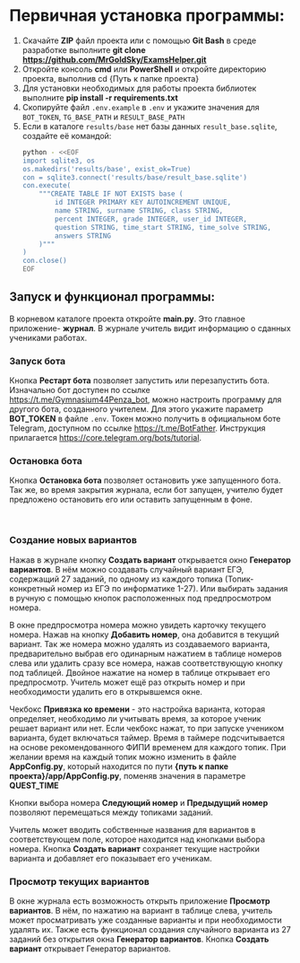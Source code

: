 # Первичная установка программы:

1. Скачайте **ZIP** файл проекта или с помощью **Git Bash** в среде разработке выполните **git clone https://github.com/MrGoldSky/ExamsHelper.git**
2. Откройте консоль **cmd** или **PowerShell** и откройте директорию проекта, выполнив cd {Путь к папке проекта}
3. Для установки необходимых для работы проекта библиотек выполните **pip install -r requirements.txt**
4. Скопируйте файл `.env.example` в `.env` и укажите значения для `BOT_TOKEN`, `TG_BASE_PATH` и `RESULT_BASE_PATH`
5. Если в каталоге `results/base` нет базы данных `result_base.sqlite`, создайте её командой:
   ```bash
   python - <<EOF
   import sqlite3, os
   os.makedirs('results/base', exist_ok=True)
   con = sqlite3.connect('results/base/result_base.sqlite')
   con.execute(
       """CREATE TABLE IF NOT EXISTS base (
           id INTEGER PRIMARY KEY AUTOINCREMENT UNIQUE,
           name STRING, surname STRING, class STRING,
           percent INTEGER, grade INTEGER, user_id INTEGER,
           question STRING, time_start STRING, time_solve STRING,
           answers STRING
       )"""
   )
   con.close()
   EOF
   ```

## Запуск и функционал программы:
В корневом каталоге проекта откройте **main.py**. Это главное приложение- **журнал**. В журнале учитель видит информацию о сданных учениками работах. 

  ### Запуск бота
  Кнопка **Рестарт бота** позволяет запустить или перезапустить бота. Изначально бот доступен по ссылке https://t.me/Gymnasium44Penza_bot, можно настроить программу для другого бота, созданного учителем. 
  Для этого укажите параметр **BOT_TOKEN** в файле `.env`. Токен можно получить в официальном боте Telegram, доступном по ссылке
  https://t.me/BotFather. Инструкция прилагается https://core.telegram.org/bots/tutorial.
  </br>
  
  ### Остановка бота
  Кнопка **Остановка бота** позволяет остановить уже запущенного бота. Так же, во время закрытия журнала, если бот запущен, учителю будет предложено остановить его или оставить запущенным в фоне.

  </br>
  
  ### Создание новых вариантов 
  Нажав в журнале кнопку **Создать вариант** открывается окно **Генератор вариантов**. В нём можно создавать случайный вариант ЕГЭ, содержащий 27 заданий, по одному из каждого топика
  (Топик- конкретный номер из ЕГЭ по информатике 1-27). Или выбирать задания в ручную с помощью кнопок расположенных под предпросмотром номера.
  
 В окне предпросмотра номера можно увидеть карточку текущего номера. Нажав на кнопку **Добавить номер**, она добавится в текущий вариант. Так же номера можно удалять из создаваемого варианта, предварительно выбрав его
  одинарным нажатием в таблице номеров слева или удалить сразу все номера, нажав соответствующую кнопку под таблицей. Двойное нажатие на номер в таблице открывает его предпросмотр. 
  Учитель может ещё раз открыть номер и при необходимости удалить его в открывшемся окне.

  Чекбокс **Привязка ко времени** - это настройка варианта, которая определяет, необходимо ли учитывать время, за которое ученик решает вариант или нет. Если чекбокс нажат, то при запуске учеником варианта, будет
  включаться таймер. Время в таймере подсчитывается на основе рекомендованного ФИПИ временем для каждого топик. При желании время на каждый топик можно изменить в файле **AppConfig.py**, 
  который находится по пути **{путь к папке проекта}/app/AppConfig.py**, поменяв значения в параметре **QUEST_TIME**

  Кнопки выбора номера **Следующий номер** и **Предыдущий номер** позволяют перемещаться между топиками заданий.
  
  Учитель может вводить собственные названия для вариантов в соответствующем поле, которое находится над кнопками выбора номера.
  Кнопка **Создать вариант** сохраняет текущие настройки варианта и добавляет его показывает его ученикам.
  </br>
  
  ### Просмотр текущих вариантов
  В окне журнала есть возможность открыть приложение **Просмотр вариантов**. В нём, по нажатию на вариант в таблице слева, учитель может просматривать уже созданные варианты и при необходимости удалять их. 
  Также есть функционал создания случайного варианта из 27 заданий без открытия окна **Генератор вариантов**. 
  Кнопка **Создать вариант** открывает Генератор вариантов.
  
